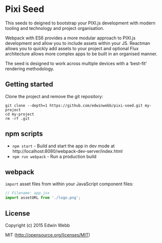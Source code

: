 # Pixi Seed

This seeds to deigned to bootstrap your PIXI.js development with modern tooling and technology and project organisation.

Webpack with ES6 provides a more modular approach to PIXI.js development and  allow you to include assets within your JS. Reactman allows you to quickly add assets to your project and optional Flux architecture allows more complex apps to be built in an organised manner.

The seed is designed to work across multiple devices with a ‘best-fit’ rendering methodology.

## Getting started

Clone the project and remove the git repository:

```
git clone --depth=1 https://github.com/edwinwebb/pixi-seed.git my-project
cd my-project
rm -rf .git
```

## npm scripts

* `npm start` - Build and start the app in dev mode at http://localhost:8080/webpack-dev-server/index.html
* `npm run webpack` - Run a production build

## webpack

`import` asset files from within your JavaScript component files:

```js
// Filename: app.jsx
import assetURL from './logo.png';
```

## License

Copyright (c) 2015 Edwin Webb

MIT (http://opensource.org/licenses/MIT)
